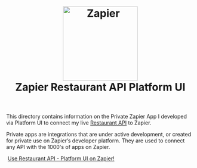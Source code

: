 <h1 align="center">
  <a href="https://zapier.com"><img src="https://raw.githubusercontent.com/zapier/zapier-platform/master/packages/cli/goodies/zapier-logomark.png" alt="Zapier" width="200"></a>
  <br>
  Zapier Restaurant API Platform UI
  <br>
  <br>
</h1>

This directory contains information on the Private Zapier App I developed via Platform UI to connect my live [Restaurant API](https://github.com/aloysius-riki/restaurant-api) to Zapier.

Private apps are integrations that are under active development, or created for private use on Zapier’s developer platform. They are used to connect any API with the 1000's of apps on Zapier.

![]()
[Use Restaurant API - Platform UI on Zapier!](https://zapier.com/developer/public-invite/163657/3b7a825dc0f79b1c42cdee7ccdc8d356/)
